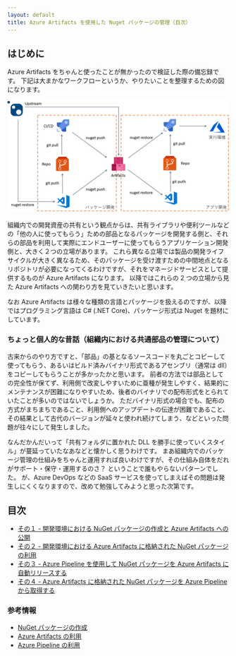 ```yaml
---
layout: default
title: Azure Artifacts を使用した Nuget パッケージの管理（目次）
---
```


## はじめに

Azure Artifacts をちゃんと使ったことが無かったので検証した際の備忘録です。
下記は大まかなワークフローというか、やりたいことを整理するための図になります。

![パッケージ管理の全体像](./images/package-management-workflow.png)

組織内での開発資産の共有という観点からは、共有ライブラリや便利ツールなどの「他の人に使ってもらう」ための部品となるパッケージを開発する側と、それらの部品を利用して実際にエンドユーザーに使ってもらうアプリケーション開発側と、大きく２つの立場があります。
これら異なる立場では製品の開発ライフサイクルが大きく異なるため、そのパッケージを受け渡すための中間地点となるリポジトリが必要になってくるわけですが、それをマネージドサービスとして提供するものが Azure Artifacts になります。
以降ではこれらの 2 つの立場から見た Azure Artifacts への関わり方を見ていきたいと思います。

なお Azure Artifacts は様々な種類の言語とパッケージを扱えるのですが、以降ではプログラミング言語は C# (.NET Core)、パッケージ形式は Nuget を題材にしています。

### ちょっと個人的な昔話（組織内における共通部品の管理について）

古来からのやり方ですと、「部品」の基となるソースコードを丸ごとコピーして使ってもらう、あるいはビルド済みバイナリ形式であるアセンブリ（通常は dll）をコピーしてもらうことが多かったかと思います。
前者の方法では部品としての完全性が保てず、利用側で改変しやすいために亜種が発生しやすく、結果的にメンテナンスが困難になりやすいため、後者のバイナリでの配布形式をとられていたことが多いのではないでしょうか。
ただバイナリ形式の場合でも、配布の方式がまちまちであること、利用側へのアップデートの伝達が困難であること、その結果として古代のバージョンが延々と使われ続けてしまう、などといった問題が往々にして発生しました。

なんだかんだいって「共有フォルダに置かれた DLL を勝手に使っていくスタイル」が蔓延っていたなあなどと懐かしく思うわけです。
まあ組織内でのパッケージ管理の仕組みをちゃんと運用すれば良いわけですが、その仕組み自体をだれがサポート・保守・運用するのさ？ ということで誰もやらないパターンでした。
が、Azure DevOps などの SaaS サービスを使ってしまえばその問題は発生しにくくなりますので、改めて勉強してみようと思った次第です。

## 目次

- [その１ - 開発環境における NuGet パッケージの作成と Azure Artifacts への公開](./contents1.md)
- [その２ - 開発環境における Azure Artifacts に格納された NuGet パッケージの利用](./contents2.md)
- [その３ - Azure Pipeline を使用して NuGet パッケージを Azure Artifacts に自動リリースする](./contents3.md)
- [その４ - Azure Artifacts に格納された NuGet パッケージを Azure Pipeline から取得する](./contents4.md)


### 参考情報

- [NuGet パッケージの作成](https://docs.microsoft.com/ja-jp/nuget/what-is-nuget)
- [Azure Artifacts の利用](https://docs.microsoft.com/en-us/azure/devops/artifacts/get-started-nuget?view=azure-devops)
- [Azure Pipeline の利用](https://docs.microsoft.com/en-us/azure/devops/pipelines/get-started/overview?view=azure-devops)
